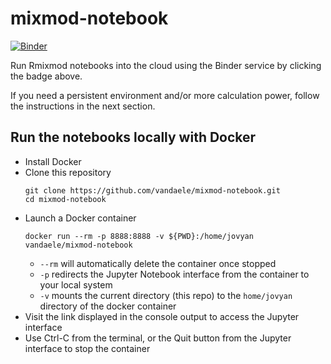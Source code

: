 # mixmod-notebook

[![Binder](https://mybinder.org/badge_logo.svg)](https://notebooks.gesis.org/binder/v2/gh/vandaele/mixmod-notebook/master)

Run Rmixmod notebooks into the cloud using the Binder service by clicking the badge above.

If you need a persistent environment and/or more calculation power, follow the instructions in the next section.

## Run the notebooks locally with Docker

* Install Docker
* Clone this repository
  ```
  git clone https://github.com/vandaele/mixmod-notebook.git
  cd mixmod-notebook
  ```
* Launch a Docker container
  ```
  docker run --rm -p 8888:8888 -v ${PWD}:/home/jovyan vandaele/mixmod-notebook
  ```
  - `--rm` will automatically delete the container once stopped
  - `-p` redirects the Jupyter Notebook interface from the container to your local system
  - `-v` mounts the current directory (this repo) to the `home/jovyan` directory of the docker container
* Visit the link displayed in the console output to access the Jupyter interface
* Use Ctrl-C from the terminal, or the Quit button from the Jupyter interface to stop the container
